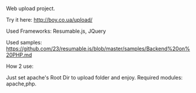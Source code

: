 Web upload project.

Try it here: http://boy.co.ua/upload/

Used Frameworks: Resumable.js, JQuery

Used samples: https://github.com/23/resumable.js/blob/master/samples/Backend%20on%20PHP.md

How 2 use:

Just set apache's Root Dir to upload folder and enjoy.
Required modules: apache,php.
